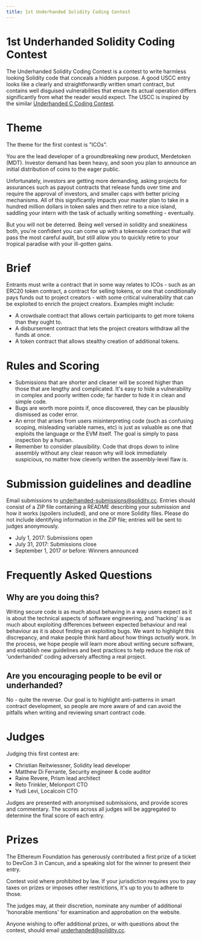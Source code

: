 ```yaml
---
title: 1st Underhanded Solidity Coding Contest
---
```

# 1st Underhanded Solidity Coding Contest

The Underhanded Solidity Coding Contest is a contest to write harmless looking Solidity code that conceals a hidden purpose. A good USCC entry looks like a clearly and straightforwardly written smart contract, but contains well disguised vulnerabilities that ensure its actual operation differs significantly from what the reader would expect. The USCC is inspired by the similar [Underhanded C Coding Contest](http://www.underhanded-c.org/).

# Theme

The theme for the first contest is "ICOs".

You are the lead developer of a groundbreaking new product, Merdetoken (MDT). Investor demand has been heavy, and soon you plan to announce an initial distribution of coins to the eager public.

Unfortunately, investors are getting more demanding, asking projects for assurances such as payout contracts that release funds over time and require the approval of investors, and smaller caps with better pricing mechanisms. All of this significantly impacts your master plan to take in a hundred million dollars in token sales and then retire to a nice island, saddling your intern with the task of actually writing something - eventually.

But you will not be deterred. Being well versed in solidity and sneakiness both, you're confident you can come up with a tokensale contract that will pass the most careful audit, but still allow you to quickly retire to your tropical paradise with your ill-gotten gains.

# Brief

Entrants must write a contract that in some way relates to ICOs - such as an ERC20 token contract, a contract for selling tokens, or one that conditionally pays funds out to project creators - with some critical vulnerability that can be exploited to enrich the project creators. Examples might include:

 - A crowdsale contract that allows certain participants to get more tokens than they ought to.
 - A disbursement contract that lets the project creators withdraw all the funds at once.
 - A token contract that allows stealthy creation of additional tokens.

# Rules and Scoring

 - Submissions that are shorter and cleaner will be scored higher than those that are lengthy and complicated. It's easy to hide a vulnerability in complex and poorly written code; far harder to hide it in clean and simple code.
 - Bugs are worth more points if, once discovered, they can be plausibly dismissed as coder error.
 - An error that arises from users misinterpreting code (such as confusing scoping, misleading variable names, etc) is just as valuable as one that exploits the language or the EVM itself. The goal is simply to pass inspection by a human.
 - Remember to consider plausibility. Code that drops down to inline assembly without any clear reason why will look immediately suspicious, no matter how cleverly written the assembly-level flaw is.

# Submission guidelines and deadline

Email submissions to underhanded-submissions@solidity.cc. Entries should consist of a ZIP file containing a README describing your submission and how it works (spoilers included), and one or more Solidity files. Please do not include identifying information in the ZIP file; entries will be sent to judges anonymously.

 - July 1, 2017: Submissions open
 - July 31, 2017: Submissions close
 - September 1, 2017 or before: Winners announced

# Frequently Asked Questions

## Why are you doing this?

Writing secure code is as much about behaving in a way users expect as it is about the technical aspects of software engineering, and 'hacking' is as much about exploiting differences between expected behaviour and real behaviour as it is about finding an exploiting bugs. We want to highlight this discrepancy, and make people think hard about how things _actually_ work. In the process, we hope people will learn more about writing secure software, and establish new guidelines and best practices to help reduce the risk of 'underhanded' coding adversely affecting a real project.

## Are you encouraging people to be evil or underhanded?

No - quite the reverse. Our goal is to highlight anti-patterns in smart contract development, so people are more aware of and can avoid the pitfalls when writing and reviewing smart contract code.

# Judges

Judging this first contest are:

 - Christian Reitwiessner, Solidity lead developer
 - Matthew Di Ferrante, Security engineer & code auditor
 - Raine Revere, Prism lead architect
 - Reto Trinkler, Melonport CTO
 - Yudi Levi, Localcoin CTO

Judges are presented with anonymised submissions, and provide scores and commentary. The scores across all judges will be aggregated to determine the final score of each entry.

# Prizes

The Ethereum Foundation has generously contributed a first prize of a ticket to DevCon 3 in Cancun, and a speaking slot for the winner to present their entry.

Contest void where prohibited by law. If your jurisdiction requires you to pay taxes on prizes or imposes other restrictions, it's up to you to adhere to those.

The judges may, at their discretion, nominate any number of additional 'honorable mentions' for examination and approbation on the website.

Anyone wishing to offer additional prizes, or with questions about the contest, should email underhanded@solidity.cc.
